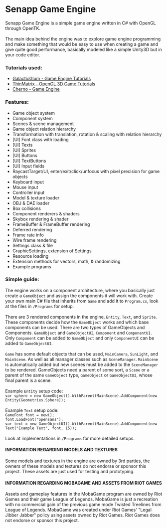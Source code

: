 # Senapp Game Engine

Senapp Game Engine is a simple game engine written in C# with OpenGL through OpenTK. 
<br />
<br />
The main idea behind the engine was to explore game engine programming and make something that would be easy to use when creating a game and give quite good performance, basically modeled like a simple Unity3D but in your code editor. 

### Tutorials used:
- [GalacticGlum - Game Engine Tutorials](https://www.youtube.com/watch?v=ztyoJfyOz5k)
- [ThinMatrix - OpenGL 3D Game Tutorials](https://www.youtube.com/watch?v=VS8wlS9hF8E&list=PLRIWtICgwaX0u7Rf9zkZhLoLuZVfUksDP)
- [Cherno - Game Engine](https://www.youtube.com/watch?v=JxIZbV_XjAs&list=PLlrATfBNZ98dC-V-N3m0Go4deliWHPFwT)

### Features:
- Game object system
- Component system
- Scenes & scene management
- Game object relation hierarchy
- Transformation with translation, rotation & scaling with relation hierarchy
- [UI] Font class with loading
- [UI] Texts
- [UI] Sprites
- [UI] Buttons
- [UI] TextButtons
- [UI] Input fields
- RaycastTarget/UI, enter/exit/click/unfocus with pixel precision for game objects
- Keyboard input
- Mouse input
- Controller input
- Model & texture loader
- OBJ & DAE loader
- Box collisions
- Component renderers & shaders
- Skybox rendering & shader
- FrameBuffer & FrameBuffer rendering
- Deferred rendering
- Frame rate info
- Wire frame rendering
- Settings class & file
- GraphicSettings, extension of Settings
- Resource loading
- Extension methods for vectors, math, & randomizing
- Example programs

### Simple guide:
The engine works on a component architecture, where you basically just create a `GameObject` and assign the components it will work with.
Create your own main C# file that inherits from `Game` and add it to `Program.cs`, look at the files in `/Programs` for setup.
<br />
<br />
There are 3 rendered components in the engine, `Entity`, `Text`, and `Sprite`. These components decide how the `GameObject` works and which base components can be used.
There are two types of GameObjects and Components. `GameObject` and `GameObjectUI`, `Component` and `ComponentUI`. Only `Component` can be added to `GameObject` and only `ComponentUI` can be added to `GameObjectUI`.
<br />
<br />
`Game` has some default objects that can be used, `MainCamera`, `SunLight`, and `MainScene`. As well as all manager classes such as `SceneManager`.
`MainScene` is automatically added but new scenes must be added to the `SceneManager` to be rendered. 
GameObjects need a parent of some sort, a `Scene` or a parent of the same `GameObject` type, `GameObject` or `GameObjectUI`, whose final parent is a scene.
<br />
<br />
Example `Entity` setup code:
<br />
`var sphere = new GameObject().WithParent(MainScene).AddComponent(new Entity(Geometries.Sphere));`
<br />
<br />
Example `Text` setup code:
<br />
`GameFont font = new();`
<br />
`font.LoadFont("opensans");`
<br />
`var text = new GameObjectUI().WithParent(MainScene).AddComponent(new Text("Example Text", font, 15));`
<br />
<br />
Look at implementations in `/Programs` for more detailed setups.

#### INFORMATION REGARDING MODELS AND TEXTURES

Some models and textures in the engine are owned by 3rd parties, the owners of these models and textures do not endorse or sponsor this project. These assets are just used for testing and prototyping.

#### INFORMATION REGARDING MOBAGAME AND ASSETS FROM RIOT GAMES

Assets and gameplay features in the MobaGame program are owned by Riot Games and their game League of Legends. 
MobaGame is just a recreation with no commercial gain of the previous game mode Twisted Treelines from League of Legends.
MobaGame was created under Riot Games' "Legal Jibber Jabber" policy using assets owned by Riot Games. Riot Games does not endorse or sponsor this project.
